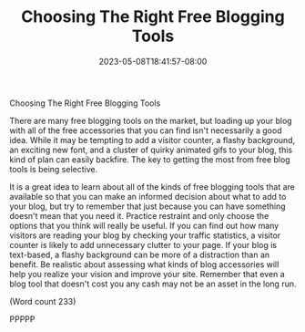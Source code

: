 ﻿---
title: "Choosing The Right Free Blogging Tools"
date: 2023-05-08T18:41:57-08:00
description: "Blogging Tips for Web Success"
featured_image: "/images/Blogging.jpg"
tags: ["Blogging"]
---

Choosing The Right Free Blogging Tools

There are many free blogging tools on the market, but
loading up your blog with all of the free accessories that
you can find isn't necessarily a good idea. While it may
be tempting to add a visitor counter, a flashy
background, an exciting new font, and a cluster of
quirky animated gifs to your blog, this kind of plan can
easily backfire. The key to getting the most from free
blog tools is being selective. 

It is a great idea to learn about all of the kinds of free
blogging tools that are available so that you can make
an informed decision about what to add to your blog,
but try to remember that just because you can have
something doesn't mean that you need it. Practice
restraint and only choose the options that you think will
really be useful. If you can find out how many visitors
are reading your blog by checking your traffic statistics,
a visitor counter is likely to add unnecessary clutter to
your page. If your blog is text-based, a flashy
background can be more of a distraction than an benefit.
Be realistic about assessing what kinds of blog
accessories will help you realize your vision and
improve your site. Remember that even a blog tool that
doesn't cost you any cash may not be an asset in the
long run.
                    
(Word count 233)

PPPPP
